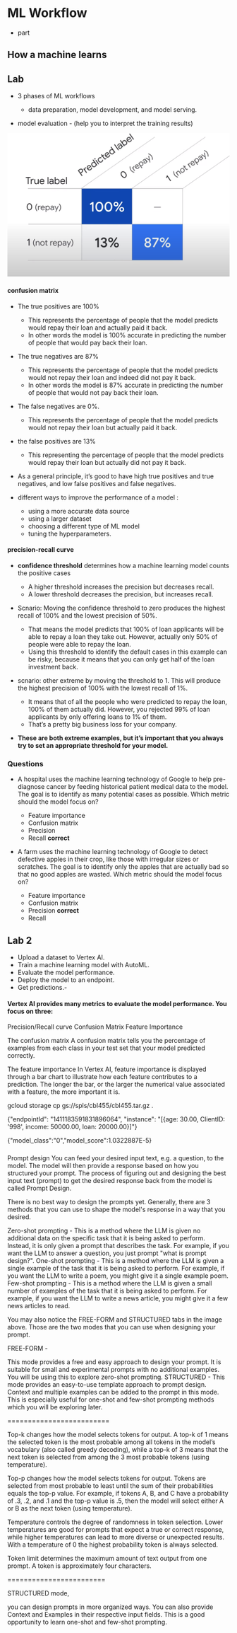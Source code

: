 # ML Workflow
- part

## How a machine learns

## Lab
- 3 phases of ML workflows
    - data preparation, model development, and model serving.

- model evaluation - (help you to interpret the training results)


![Alt text](image-1.png)

#### confusion matrix
- The true positives are 100%
    - This represents the percentage of people that the model predicts would repay their loan and actually paid it back.
    - In other words the model is 100% accurate in predicting the number of people that would pay back their loan.

- The true negatives are 87%
    - This represents the percentage of people that the model predicts would not repay their loan and indeed did not pay it back.
    - In other words the model is 87% accurate in predicting the number of people that would not pay back their loan.

- The false negatives are 0%.
    - This represents the percentage of people that the model predicts would not repay their loan but actually paid it back.

- the false positives are 13%
    - This representing the percentage of people that the model predicts would repay their loan but actually did not pay it back.


- As a general principle, it’s good to have high true positives and true negatives, and low false positives and false negatives.


- different ways to improve the performance of a model : 
    - using a more accurate data source
    - using a larger dataset
    - choosing a different type of ML model
    - tuning the hyperparameters.


#### precision-recall curve 

- **confidence threshold** determines how a machine learning model counts the positive cases
    - A higher threshold increases the precision but decreases recall.
    - A lower threshold decreases the precision, but increases recall.

- Scnario: Moving the confidence threshold to zero produces the highest recall of 100% and the lowest precision of 50%.
    - That means the model predicts that 100% of loan applicants will be able to repay a loan they take out.
        However, actually only 50% of people were able to repay the loan.
    - Using this threshold to identify the default cases in this example can be risky, 
        because it means that you can only get half of the loan investment back.

- scnario:  other extreme by moving the threshold to 1. This will produce the highest precision of 100% with the lowest recall of 1%.
    - It means that of all the people who were predicted to repay the loan, 100% of them actually did.
        However, you rejected 99% of loan applicants by only offering loans to 1% of them.
    - That’s a pretty big business loss for your company.


- **These are both extreme examples, but it’s important that you always try to set an appropriate threshold for your model.**




### Questions
- A hospital uses the machine learning technology of Google to help pre-diagnose cancer by feeding historical patient medical data to the model. 
    The goal is to identify as many potential cases as possible. Which metric should the model focus on?
    - Feature importance
    - Confusion matrix
    - Precision
    - Recall **correct**

- A farm uses the machine learning technology of Google to detect defective apples in their crop, like those with irregular sizes or scratches. The goal is to identify only the apples that are actually bad so that no good apples are wasted. Which metric should the model focus on?

    - Feature importance
    - Confusion matrix
    - Precision **correct**
    - Recall

## Lab 2
- Upload a dataset to Vertex AI.
- Train a machine learning model with AutoML.
- Evaluate the model performance.
- Deploy the model to an endpoint.
- Get predictions.-

#### Vertex AI provides many metrics to evaluate the model performance. You focus on three:

Precision/Recall curve
Confusion Matrix
Feature Importance


The confusion matrix
A confusion matrix tells you the percentage of examples from each class in your test set that your model predicted correctly.


The feature importance
In Vertex AI, feature importance is displayed through a bar chart to illustrate how each feature contributes to a prediction. The longer the bar, or the larger the numerical value associated with a feature, the more important it is.



gcloud storage cp gs://spls/cbl455/cbl455.tar.gz .


{"endpointId": "1411183591831896064", "instance": "[{age: 30.00, ClientID: '998', income: 50000.00, loan: 20000.00}]"}

{"model_class":"0","model_score":1.0322887E-5}




### 
Prompt design
You can feed your desired input text, e.g. a question, to the model. The model will then provide a response based on how you structured your prompt. The process of figuring out and designing the best input text (prompt) to get the desired response back from the model is called Prompt Design.

There is no best way to design the prompts yet. Generally, there are 3 methods that you can use to shape the model's response in a way that you desired.

Zero-shot prompting - This is a method where the LLM is given no additional data on the specific task that it is being asked to perform. Instead, it is only given a prompt that describes the task. For example, if you want the LLM to answer a question, you just prompt "what is prompt design?".
One-shot prompting - This is a method where the LLM is given a single example of the task that it is being asked to perform. For example, if you want the LLM to write a poem, you might give it a single example poem.
Few-shot prompting - This is a method where the LLM is given a small number of examples of the task that it is being asked to perform. For example, if you want the LLM to write a news article, you might give it a few news articles to read.



You may also notice the FREE-FORM and STRUCTURED tabs in the image above. Those are the two modes that you can use when designing your prompt.

FREE-FORM - 

This mode provides a free and easy approach to design your prompt. It is suitable for small and experimental prompts with no additional examples. You will be using this to explore zero-shot prompting.
STRUCTURED - This mode provides an easy-to-use template approach to prompt design. Context and multiple examples can be added to the prompt in this mode. This is especially useful for one-shot and few-shot prompting methods which you will be exploring later.

=========================

Top-k changes how the model selects tokens for output. A top-k of 1 means the selected token is the most probable among all tokens in the model’s vocabulary (also called greedy decoding), while a top-k of 3 means that the next token is selected from among the 3 most probable tokens (using temperature).

Top-p changes how the model selects tokens for output. Tokens are selected from most probable to least until the sum of their probabilities equals the top-p value. For example, if tokens A, B, and C have a probability of .3, .2, and .1 and the top-p value is .5, then the model will select either A or B as the next token (using temperature).




Temperature controls the degree of randomness in token selection. Lower temperatures are good for prompts that expect a true or correct response, while higher temperatures can lead to more diverse or unexpected results. With a temperature of 0 the highest probability token is always selected.


Token limit determines the maximum amount of text output from one prompt. A token is approximately four characters.

========================


STRUCTURED mode, 

you can design prompts in more organized ways. You can also provide Context and Examples in their respective input fields. This is a good opportunity to learn one-shot and few-shot prompting.
